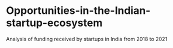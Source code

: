 # Opportunities-in-the-Indian-startup-ecosystem
Analysis of funding received by startups in India from 2018 to 2021
